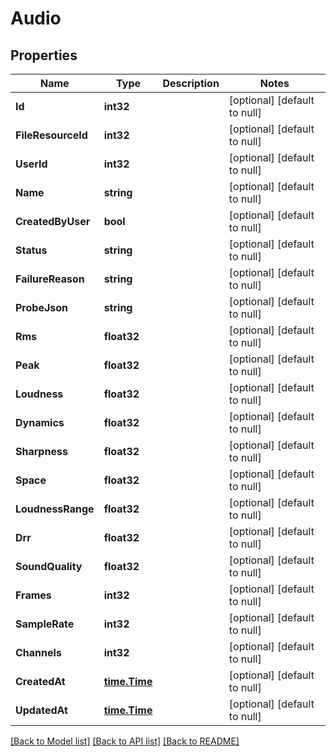 # Audio

## Properties
Name | Type | Description | Notes
------------ | ------------- | ------------- | -------------
**Id** | **int32** |  | [optional] [default to null]
**FileResourceId** | **int32** |  | [optional] [default to null]
**UserId** | **int32** |  | [optional] [default to null]
**Name** | **string** |  | [optional] [default to null]
**CreatedByUser** | **bool** |  | [optional] [default to null]
**Status** | **string** |  | [optional] [default to null]
**FailureReason** | **string** |  | [optional] [default to null]
**ProbeJson** | **string** |  | [optional] [default to null]
**Rms** | **float32** |  | [optional] [default to null]
**Peak** | **float32** |  | [optional] [default to null]
**Loudness** | **float32** |  | [optional] [default to null]
**Dynamics** | **float32** |  | [optional] [default to null]
**Sharpness** | **float32** |  | [optional] [default to null]
**Space** | **float32** |  | [optional] [default to null]
**LoudnessRange** | **float32** |  | [optional] [default to null]
**Drr** | **float32** |  | [optional] [default to null]
**SoundQuality** | **float32** |  | [optional] [default to null]
**Frames** | **int32** |  | [optional] [default to null]
**SampleRate** | **int32** |  | [optional] [default to null]
**Channels** | **int32** |  | [optional] [default to null]
**CreatedAt** | [**time.Time**](time.Time.md) |  | [optional] [default to null]
**UpdatedAt** | [**time.Time**](time.Time.md) |  | [optional] [default to null]

[[Back to Model list]](../README.md#documentation-for-models) [[Back to API list]](../README.md#documentation-for-api-endpoints) [[Back to README]](../README.md)


